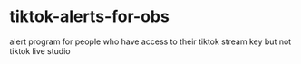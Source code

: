 # tiktok-alerts-for-obs
alert program for people who have access to their tiktok stream key but not tiktok live studio
